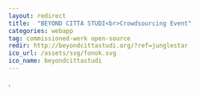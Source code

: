 ```yaml
---
layout: redirect
title:  "BEYOND CITTA STUDI<br>Crowdsourcing Event"
categories: webapp
tag: commissioned-work open-source
redir: http://beyondcittastudi.org/?ref=junglestar
ico_url: /assets/svg/fonok.svg
ico_name: beyondcittastudi
---
```

.
